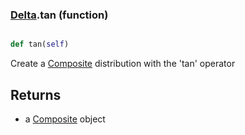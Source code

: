 ### [Delta](Delta.md).tan (function)


```py

def tan(self)

```



Create a [Composite](Composite.md) distribution with the 'tan' operator

Returns
-----------
* a [Composite](Composite.md) object

